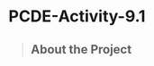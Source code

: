 # PCDE-Activity-9.1
<a class ="anchor" id="Repository for Activities 9.1 and 9.2"></a>
>## About the Project